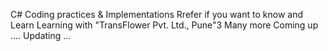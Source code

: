 C# Coding practices & Implementations
Rrefer if you want to know and Learn
Learning with "TransFlower Pvt. Ltd., Pune"3
Many more Coming up ....
Updating ...

